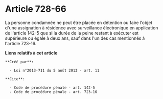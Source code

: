 # Article 728-66

La personne condamnée ne peut être placée en détention ou faire l'objet d'une assignation à résidence avec surveillance
électronique en application de l'article 142-5 que si la durée de la peine restant à exécuter est supérieure ou égale à deux
ans, sauf dans l'un des cas mentionnés à l'article 723-16.

**Liens relatifs à cet article**

	**Créé par**:

	  - Loi n°2013-711 du 5 août 2013 - art. 11

	**Cite**:

	  - Code de procédure pénale - art. 142-5
	  - Code de procédure pénale - art. 723-16
